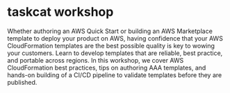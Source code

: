 # taskcat workshop

Whether authoring an AWS Quick Start or building an AWS Marketplace template to deploy 
your product on AWS, having confidence that your AWS CloudFormation templates are the 
best possible quality is key to wowing your customers. Learn to develop templates that 
are reliable, best practice, and portable across regions. In this workshop, we cover 
AWS CloudFormation best practices, tips on authoring AAA templates, and hands-on 
building of a CI/CD pipeline to validate templates before they are published.

